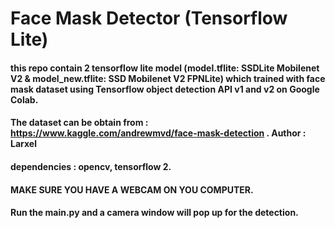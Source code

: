 # Face Mask Detector (Tensorflow Lite)

#### this repo contain 2 tensorflow lite model (model.tflite: SSDLite Mobilenet V2 & model_new.tflite: SSD Mobilenet V2 FPNLite) which trained with face mask dataset using Tensorflow object detection API v1 and v2 on Google Colab.

#### The dataset can be obtain from : https://www.kaggle.com/andrewmvd/face-mask-detection . Author : Larxel

#### dependencies : opencv, tensorflow 2.

#### MAKE SURE YOU HAVE A WEBCAM ON YOU COMPUTER.

#### Run the main.py and a camera window will pop up for the detection.
